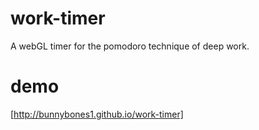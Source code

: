 # work-timer
A webGL timer for the pomodoro technique of deep work.

# demo
[http://bunnybones1.github.io/work-timer]
